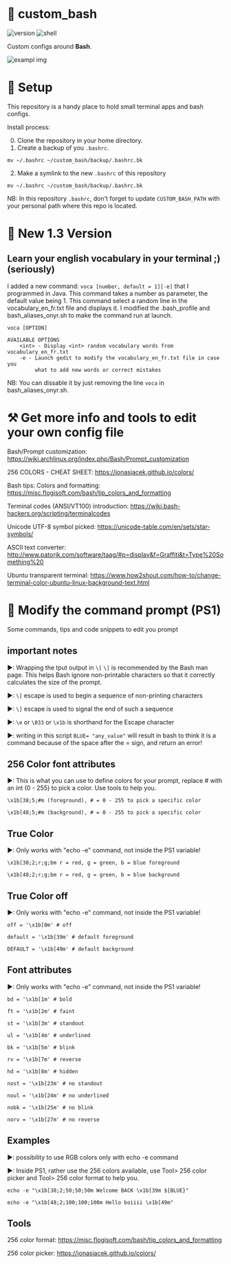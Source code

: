 # 🌟 custom_bash

![version](https://img.shields.io/badge/v1.3-ff5f5f?style=for-the-badge&logo=Plex&logoColor=white)
![shell](https://img.shields.io/badge/bash-5f87ff?style=for-the-badge&logo=GNU-Bash&logoColor=white)

Custom configs around **Bash**.

![exampl img](./img/example_screenshoot.png)

# 🚀 Setup

This repository is a handy place to hold small terminal apps and bash configs.

Install process:

0. Clone the repository in your home directory.
1. Create a backup of you `.bashrc`.

```shell
mv ~/.bashrc ~/custom_bash/backup/.bashrc.bk
```

2. Make a symlink to the new `.bashrc` of this repository

```shell
mv ~/.bashrc ~/custom_bash/backup/.bashrc.bk
```

NB: In this repository `.bashrc`, don't forget to update `CUSTOM_BASH_PATH` with your personal path where this repo is located.

# 🚨 New 1.3 Version

## Learn your english vocabulary in your terminal ;) (seriously)

I added a new command: `voca [number, default = 1][-e]` that I programmed in Java. This command takes a number as parameter, the default value being 1. This command select a random line in the vocabulary_en_fr.txt file and displays it. I modified the .bash_profile and bash_aliases_onyr.sh to make the command run at launch.

```shell
voca [OPTION]

AVAILABLE OPTIONS
	<int> - Display <int> random vocabulary words from vocabulary_en_fr.txt
	-e - Launch gedit to modify the vocabulary_en_fr.txt file in case you 
	     what to add new words or correct mistakes
```

NB: You can dissable it by just removing the line `voca` in bash_aliases_onyr.sh.

# ⚒ Get more info and tools to edit your own config file

Bash/Prompt customization: https://wiki.archlinux.org/index.php/Bash/Prompt_customization

256 COLORS - CHEAT SHEET: https://jonasjacek.github.io/colors/

Bash tips: Colors and formatting: https://misc.flogisoft.com/bash/tip_colors_and_formatting

Terminal codes (ANSI/VT100) introduction: https://wiki.bash-hackers.org/scripting/terminalcodes

Unicode UTF-8 symbol picked: https://unicode-table.com/en/sets/star-symbols/

ASCII text converter: http://www.patorjk.com/software/taag/#p=display&f=Graffiti&t=Type%20Something%20

Ubuntu transparent terminal: https://www.how2shout.com/how-to/change-terminal-color-ubuntu-linux-background-text.html

# 🍪 Modify the command prompt (PS1)

Some commands, tips and code snippets to edit you prompt

## important notes

▶: Wrapping the tput output in `\[` `\]` is recommended by the Bash man page. This helps Bash ignore non-printable characters so that it correctly calculates the size of the prompt.

▶: `\[` escape is used to begin a sequence of non-printing characters

▶: `\]` escape is used to signal the end of such a sequence

▶: `\e` or `\033` or `\x1b` is shorthand for the Escape character

▶: writing in this script `BLUE= "any_value"` will result in bash to think it is a command because of the space after the = sign, and return an error!

## 256 Color font attributes

▶: This is what you can use to define colors for your prompt, replace # with an int (0 - 255) to pick a color. Use tools to help you.

```shell
\x1b[38;5;#m (foreground), # = 0 - 255 to pick a specific color 

\x1b[48;5;#m (background), # = 0 - 255 to pick a specific color
```

## True Color

▶: Only works with "echo -e" command, not inside the PS1 variable!

```shell
\x1b[38;2;r;g;bm r = red, g = green, b = blue foreground

\x1b[48;2;r;g;bm r = red, g = green, b = blue background
```

## True Color off

▶: Only works with "echo -e" command, not inside the PS1 variable!

```shell
off = '\x1b[0m' # off

default = '\x1b[39m' # default foreground

DEFAULT = '\x1b[49m' # default background
```

## Font attributes

▶: Only works with "echo -e" command, not inside the PS1 variable!

```shell
bd = '\x1b[1m' # bold

ft = '\x1b[2m' # faint

st = '\x1b[3m' # standout

ul = '\x1b[4m' # underlined

bk = '\x1b[5m' # blink

rv = '\x1b[7m' # reverse

hd = '\x1b[8m' # hidden

nost = '\x1b[23m' # no standout

noul = '\x1b[24m' # no underlined

nobk = '\x1b[25m' # no blink

norv = '\x1b[27m' # no reverse
```

## Examples

▶: possibility to use RGB colors only with echo -e command

▶: Inside PS1, rather use the 256 colors available, use Tool> 256 color picker and Tool> 256 color format to help you.

```shell
echo -e "\x1b[38;2;50;50;50m Welcome BACK \x1b[39m ${BLUE}"

echo -e "\x1b[48;2;100;100;100m Hello boiiii \x1b[49m"
```

## Tools

256 color format: https://misc.flogisoft.com/bash/tip_colors_and_formatting

256 color picker: https://jonasjacek.github.io/colors/
